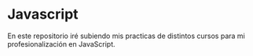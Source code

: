 # Javascript
En este repositorio iré subiendo mis practicas de distintos cursos para mi profesionalización en JavaScript.
